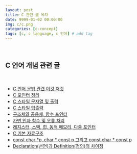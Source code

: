 ```yaml
---
layout: post
title: C 관련 글 목차
date: 9999-01-02 00:00:00
img: c/c.png
categories: [c-concept] 
tags: [c, c language, c 언어] # add tag
---
```


<br>

## **C 언어 개념 관련 글**

<br>

- [C 언어 문법 관련 이것 저것](https://gaussian37.github.io/c-concept-things/)
- [C 포인터 정리]()
- [C 스타일 문자열 및 출력]()
- [C 스타일 입출력]()
- [구조체와 공용체, 함수 포인터]()
- [가변 인자 함수 및 오류 처리]()
- [레지스터, 스택, 힙, 동적 메모리, 다중 포인터]()
- [C 기본 자료구조]()
- [const char *p, char * const p 그리고 const char * const p](https://gaussian37.github.io/c-concept-const_char_pointer/)
- [Declaration(선언)과 Definition(정의)의 차이점](https://gaussian37.github.io/c-concept-declaration_definition/)


